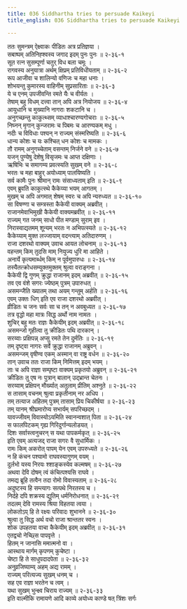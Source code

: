 ```yaml
---
title: 036 Siddhartha tries to persuade Kaikeyi
title_english: 036 Siddhartha tries to persuade Kaikeyi

---
```


<div class="audioEmbed"  caption="श्रीराम-हरिसीताराममूर्ति-घनपाठिभ्यां वचनम्" src="https://archive.org/download/Ramayana-recitation-Sriram-harisItArAmamUrti-Ghanapaati-v2/Kanda_2/Kanda_2_AYK-036-Sidhdhardasya_Kaikeyyupadeshaha.mp3"></div>

ततः सुमन्त्रम् ऐक्ष्वाकः पीडितः अत्र प्रतिज्ञया ।  
सबाष्पम् अतिनिह्श्वस्य जगाद इदम् पुनः पुनः ॥ २-३६-१  
सूत रत्न सुसम्पूर्णा चतुर् विध बला चमूः ।  
रागवस्य अनुयात्रा अर्थम् क्षिप्रम् प्रतिविधीयताम् ॥ २-३६-२  
रूप आजीवा च शालिन्यो वणिजः च महा धनाः ।  
शोभयन्तु कुमारस्य वाहिनीम् सुप्रसारिताः ॥ २-३६-३  
ये च एनम् उपजीवन्ति रमते यैः च वीर्यतः ।  
तेषाम् बहु विधम् दत्त्वा तान् अपि अत्र नियोजय ॥ २-३६-४  
आयुधानि च मुख्यानि नागराः शकटानि च ।  
अनुगच्छन्तु काकुत्थ्सम् व्याधाश्चारण्यगोचराः ॥ २-३६-५  
निघ्नन् मृगान् कुन्जरामः च पिबमः च आरण्यकम् मधु ।  
नदीः च विविधाः पश्यन् न राज्यम् संस्मरिष्यति ॥ २-३६-६  
धान्य कोशः च यः कश्चित् धन कोशः च मामकः ।  
तौ रामम् अनुगच्चेताम् वसन्तम् निर्जने वने ॥ २-३६-७  
यजन् पुण्येषु देशेषु विसृजमः च आप्त दक्षिणाः ।  
ऋषिभिः च समागम्य प्रवत्स्यति सुखम् वने ॥ २-३६-८  
भरतः च महा बाहुर् अयोध्याम् पालयिष्यति ।  
सर्व कामैः पुनः श्रीमान् रामः संसाध्यताम् इति ॥ २-३६-९  
एवम् ब्रुवति काकुत्स्थे कैकेय्या भयम् आगतम् ।  
मुखम् च अपि अगमात् शेषम् स्वरः च अपि न्यरुध्यत ॥ २-३६-१०  
सा विषण्णा च सम्त्रस्ता कैकेयी वाक्यम् अब्रवीत् ।  
राजानमेवाभिमुखी कैकेयी वाक्यमब्रवीत् ॥ २-३६-११  
राज्यम् गत जनम् साधो पीत मण्डाम् सुराम् इव ।  
निरास्वाद्यतमम् शून्यम् भरतः न अभिपत्स्यते ॥ २-३६-१२  
कैकेय्याम् मुक्त लज्जायाम् वदन्त्याम् अतिदारुणम् ।  
राजा दशरथो वाक्यम् उवाच आयत लोचनाम् ॥ २-३६-१३  
वहन्तम् किम् तुदसि माम् नियुज्य धुरि मा आहिते ।  
अनार्ये कृत्यमार्ब्धम् किम् न पूर्वमुपारुधः ॥ २-३६-१४  
तस्यैतत्क्रोधसम्युक्तमुक्तम् श्रुत्वा वराङ्गना ।  
कैकेयी द्वि गुणम् क्रुद्धा राजानम् इदम् अब्रवीत् ॥ २-३६-१५  
तव एव वंशे सगरः ज्येष्ठम् पुत्रम् उपारुधत् ।  
असमन्जैति ख्यातम् तथा अयम् गन्तुम् अर्हति ॥ २-३६-१६  
एवम् उक्तः धिग् इति एव राजा दशरथो अब्रवीत् ।  
व्रीडितः च जनः सर्वः सा च तन् न अवबुध्यत ॥ २-३६-१७  
तत्र वृद्धो महा मात्रः सिद्ध अर्थो नाम नामतः ।  
शुचिर् बहु मतः राज्ञः कैकेयीम् इदम् अब्रवीत् ॥ २-३६-१८  
असमन्जो गृहीत्वा तु क्रीडितः पथि दारकान् ।  
सरय्वाः प्रक्षिपन्न् अप्सु रमते तेन दुर्मतिः ॥ २-३६-१९  
तम् दृष्ट्वा नागरः सर्वे क्रुद्धा राजानम् अब्रुवन् ।  
असमन्जम् वृषीण्व एकम् अस्मान् वा राष्ट्र वर्धन ॥ २-३६-२०  
तान् उवाच ततः राजा किम् निमित्तम् इदम् भयम् ।  
ताः च अपि राज्ञा सम्पृष्टा वाक्यम् प्रकृतयो अब्रुवन् ॥ २-३६-२१  
क्रीडितः तु एष नः पुत्रान् बालान् उद्भ्रान्त चेतनः ।  
सरय्वाम् प्रक्षिपन् मौर्ख्यात् अतुलाम् प्रीतिम् अश्नुते ॥ २-३६-२२  
स तासाम् वचनम् श्रुत्वा प्रकृतीनाम् नर अधिप ।  
तम् तत्याज अहितम् पुत्रम् तासाम् प्रिय चिकीर्षया ॥ २-३६-२३  
तम् यानम् श्रीघ्रमारोप्य सभार्यम् सपरिच्छदम् ।  
यावज्जीवम् विवास्योऽयमिति स्वानन्वशात् पिता ॥ २-३६-२४  
स फालपिटकम् गृह्य गिरिदुर्गान्यलोडयत् ।  
दिशः सर्वास्त्वनुचरन् स यथा पापकर्मकृत् ॥ २-३६-२५  
इति एवम् अत्यजद् राजा सगरः वै सुधार्मिकः ।  
रामः किम् अकरोत् पापम् येन एवम् उपरुध्यते ॥ २-३६-२६  
न हि कंचन पश्यामो राघवस्यागुणम् वयम् ।  
दुर्लभो यस्य निरयः श्शाङ्कस्येव कल्मषम् ॥ २-३६-२७  
अथवा देवि दोषम् त्वं कंचित्पश्यसि राघवे ।  
तमद्य ब्रूहि तत्वैन तदा रोमो विवास्यताम् ॥ २-३६-२८  
अदुष्टस्य हि सम्त्यागः सत्पथे निरतस्य च ।  
निर्दहे दपि शक्रस्य द्युतिम् धर्मनिरोधनात् ॥ २-३६-२९  
तदलम् देवि रामस्य श्रिया विहतया त्वया ।  
लोकतोऽप् हि ते रक्ष्यः परिवादः शुभानने ॥ २-३६-३०  
श्रुत्वा तु सिद्ध अर्थ वचो राजा श्रान्ततर स्वनः ।  
शोक उपहतया वाचा कैकेयीम् इदम् अब्रवीत् ॥ २-३६-३१  
एतद्वचो नेच्छ्सि पापवृत्ते ।  
हितम् न जानासि ममात्मनो वा ।  
आस्थाय मार्गम् कृपणम् कुचेष्टा ।  
चेष्टा हि ते साधुपदादपेता ॥ २-३६-३२  
अनुव्रजिष्याम्य् अहम् अद्य रामम् ।  
राज्यम् परित्यज्य सुखम् धनम् च ।  
सह एव राज्ञा भरतेन च त्वम् ।  
यथा सुखम् भुन्क्ष्व चिराय राज्यम् ॥ २-३६-३३  
इति वाल्मीकि रामायणे आदि काव्ये अयोध्य काण्डे षत् त्रिंशः सर्गः